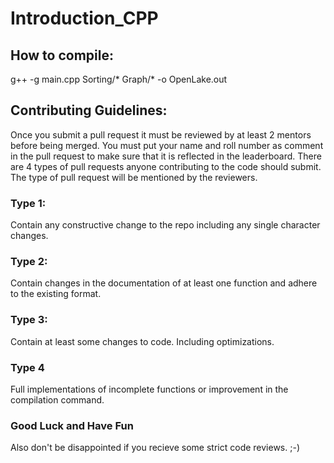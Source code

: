 # Introduction_CPP

## How to compile:
g++ -g main.cpp Sorting/* Graph/* -o OpenLake.out

## Contributing Guidelines:
Once you submit a pull request it must be reviewed by at least 2 mentors before being merged.
You must put your name and roll number as comment in the pull request to make sure that it is reflected in the leaderboard.
There are 4 types of pull requests anyone contributing to the code should submit.
The type of pull request will be mentioned by the reviewers.

### Type 1:

Contain any constructive change to the repo including any single character changes.

### Type 2:

Contain changes in the documentation of at least one function and adhere to the existing format.

### Type 3:

Contain at least some changes to code. Including optimizations.

### Type 4

Full implementations of incomplete functions or improvement in the compilation command.

### Good Luck and Have Fun

Also don't be disappointed if you recieve some strict code reviews. ;-)
